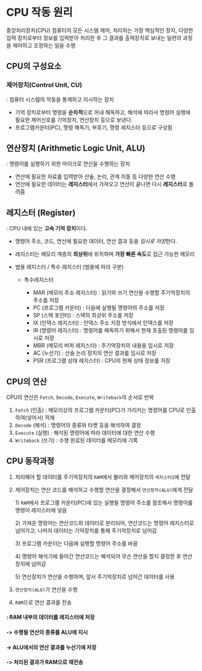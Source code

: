 # CPU 작동 원리
중앙처리장치(CPU) 컴퓨터의 모든 시스템 제어, 처리하는 가장 핵심적인 장치, 다양한 입력 장치로부터 정보를 입력받아 처리한 후 그 결과를 출력장치로 보내는 일련의 과정을 제어하고 조정하는 일을 수행

## CPU의 구성요소
### 제어장치(Control Unit, CU)
: 컴퓨터 시스템의 작동을 통제하고 지시하는 장치

- 기억 장치로부터 명령을 **순차적**으로 꺼내 해독하고, 해석에 따라서 명령어 실행에 필요한 제어신호를 기억장치, 연산장치 등으로 보낸다. 
- 프로그램카운터(PC), 명령 해독기, 부호기, 명령 레지스터 등으로 구성됨


## 연산장치 (Arithmetic Logic Unit, ALU)
: 명령어를 실행하기 위한 마이크로 연산을 수행하는 장치

- 연산에 필요한 자료를 입력받아 산술, 논리, 관계 이동 등 다양한 연산 수행
- 연산에 필요한 데이터는 **레지스터**에서 가져오고 연산이 끝나면 다시 **레지스터**로 돌려줌

## 레지스터 (Register)
: CPU 내에 있는 **고속 기억 장치**이다.

- 명령어 주소, 코드, 연산에 필요한 데이터, 연산 결과 등을 *임시로 저장*한다.
- 레지스터는 메모리 계층의 **최상위**에 위치하며 **가장 빠른 속도**로 접근 가능한 메모리
- 범용 레지스터 / 특수 레지스터 (범용에 따라 구분) 

    - 특수레지스터 
    
        - MAR (메모리 주소 레지스터) : 읽기와 쓰기 연산을 수행할 주기억장치의 주소를 저장
        - PC (프로그램 카운터) : 다음에 실행될 명령어의 주소를 저장
        - SP (스택 포인터) : 스택의 최상위 주소를 저장
        - IX (인덱스 레지스터) : 인덱스 주소 지정 방식에서 인덱스를 저장
        - IR (명령어 레지스터) : 명령어를 해독하기 위해서 현재 호출된 명령어를 임시로 저장
        - MBR (메모리 버퍼 레지스터) : 주기억장치의 내용을 임시로 저장
        - AC (누산기) : 산술 논리 장치의 연산 결과를 임시로 저장
        - PSR (프로그램 상태 레지스터) : CPU의 현재 상태 정보를 저장

## CPU의 연산

CPU의 연산은 `Fetch`, `Decode`, `Execute`, `Writeback`의 순서로 반복

1. `Fetch` (인출) : 메모리상의 프로그램 카운터(PC)가 가리키는 명령어를 CPU로 인출하여(넣어서) 적재
2. `Decode` (해석) : 명령어의 종류와 타켓 등을 해석하여 결정
3. `Execute` (실행) : 해석된 명령어에 따라 데이터에 대한 연산 수행
4. `Writeback` (쓰기) : 수행 완료된 데이터를 메모리에 기록


## CPU 동작과정

1. 처리해야 할 데이터를 주기억장치의 `RAM`에서 불러와 제어장치의 `레지스터1`에 전달
2. 제어장치는 연산 코드를 해석하고 수행할 연산을 결정해서 `연산장치(ALU)`에게 전달

    1\) `RAM`에서 프로그램 카운터(PC)에 있는 실행될 명령어 주소를 참조해서 명령어를 명령어 레지스터에 넣음
    
    2\) 가져온 명령어는 연산코드와 데이터로 분리되어, 연산코드는 명령어 레지스터로 넘어가고, 나머지 데이터는 기억장치를 통해 주기억장치로 넘어감

    3\) 프로그램 카운터는 다음에 실행할 명령어 주소를 바꿈

    4\) 명령어 해석기에 들어간 연산코드는 해석되어 무슨 연산을 할지 결정한 후 연산장치에 넘어감

    5\) 연산장치가 연산을 수행하며, 앞서 주기억장치로 넘어간 데이터를 사용 

3. `연산장치(ALU)`가 연산을 수행
4. `RAM`으로 연산 결과를 전송


#### :   RAM 내부의 데이터를 레지스터에 저장  
#### ->  수행될 연산의 종류를 ALU에 지시 
#### -> ALU에서의 연산 결과를 누산기에 저장 
#### -> 처리된 결과가 RAM으로 재전송

